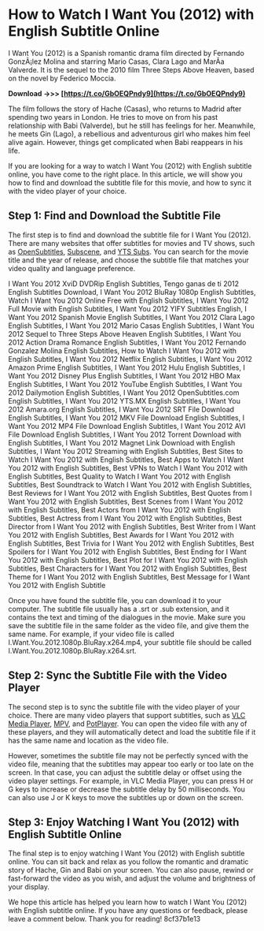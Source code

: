 
 
# How to Watch I Want You (2012) with English Subtitle Online
 
I Want You (2012) is a Spanish romantic drama film directed by Fernando GonzÃ¡lez Molina and starring Mario Casas, Clara Lago and MarÃ­a Valverde. It is the sequel to the 2010 film Three Steps Above Heaven, based on the novel by Federico Moccia.
 
**Download ->>> [https://t.co/GbOEQPndy9](https://t.co/GbOEQPndy9)**


 
The film follows the story of Hache (Casas), who returns to Madrid after spending two years in London. He tries to move on from his past relationship with Babi (Valverde), but he still has feelings for her. Meanwhile, he meets Gin (Lago), a rebellious and adventurous girl who makes him feel alive again. However, things get complicated when Babi reappears in his life.
 
If you are looking for a way to watch I Want You (2012) with English subtitle online, you have come to the right place. In this article, we will show you how to find and download the subtitle file for this movie, and how to sync it with the video player of your choice.
 
## Step 1: Find and Download the Subtitle File
 
The first step is to find and download the subtitle file for I Want You (2012). There are many websites that offer subtitles for movies and TV shows, such as [OpenSubtitles](https://www.opensubtitles.org/en/search/sublanguageid-eng/idmovie-144798), [Subscene](https://subscene.com/subtitles/i-want-you-tengo-ganas-de-ti/english/647648), and [YTS Subs](https://yts-subs.com/movie-imdb/tt1797504). You can search for the movie title and the year of release, and choose the subtitle file that matches your video quality and language preference.
 
I Want You 2012 XviD DVDRip English Subtitles,  Tengo ganas de ti 2012 English Subtitles Download,  I Want You 2012 BluRay 1080p English Subtitles,  Watch I Want You 2012 Online Free with English Subtitles,  I Want You 2012 Full Movie with English Subtitles,  I Want You 2012 YIFY Subtitles English,  I Want You 2012 Spanish Movie English Subtitles,  I Want You 2012 Clara Lago English Subtitles,  I Want You 2012 Mario Casas English Subtitles,  I Want You 2012 Sequel to Three Steps Above Heaven English Subtitles,  I Want You 2012 Action Drama Romance English Subtitles,  I Want You 2012 Fernando Gonzalez Molina English Subtitles,  How to Watch I Want You 2012 with English Subtitles,  I Want You 2012 Netflix English Subtitles,  I Want You 2012 Amazon Prime English Subtitles,  I Want You 2012 Hulu English Subtitles,  I Want You 2012 Disney Plus English Subtitles,  I Want You 2012 HBO Max English Subtitles,  I Want You 2012 YouTube English Subtitles,  I Want You 2012 Dailymotion English Subtitles,  I Want You 2012 OpenSubtitles.com English Subtitles,  I Want You 2012 YTS.MX English Subtitles,  I Want You 2012 Amara.org English Subtitles,  I Want You 2012 SRT File Download English Subtitles,  I Want You 2012 MKV File Download English Subtitles,  I Want You 2012 MP4 File Download English Subtitles,  I Want You 2012 AVI File Download English Subtitles,  I Want You 2012 Torrent Download with English Subtitles,  I Want You 2012 Magnet Link Download with English Subtitles,  I Want You 2012 Streaming with English Subtitles,  Best Sites to Watch I Want You 2012 with English Subtitles,  Best Apps to Watch I Want You 2012 with English Subtitles,  Best VPNs to Watch I Want You 2012 with English Subtitles,  Best Quality to Watch I Want You 2012 with English Subtitles,  Best Soundtrack to Watch I Want You 2012 with English Subtitles,  Best Reviews for I Want You 2012 with English Subtitles,  Best Quotes from I Want You 2012 with English Subtitles,  Best Scenes from I Want You 2012 with English Subtitles,  Best Actors from I Want You 2012 with English Subtitles,  Best Actress from I Want You 2012 with English Subtitles,  Best Director from I Want You 2012 with English Subtitles,  Best Writer from I Want You 2012 with English Subtitles,  Best Awards for I Want You 2012 with English Subtitles,  Best Trivia for I Want You 2012 with English Subtitles,  Best Spoilers for I Want You 2012 with English Subtitles,  Best Ending for I Want You 2012 with English Subtitles,  Best Plot for I Want You 2012 with English Subtitles,  Best Characters for I Want You 2012 with English Subtitles,  Best Theme for I Want You 2012 with English Subtitles,  Best Message for I Want You 2012 with English Subtitle
 
Once you have found the subtitle file, you can download it to your computer. The subtitle file usually has a .srt or .sub extension, and it contains the text and timing of the dialogues in the movie. Make sure you save the subtitle file in the same folder as the video file, and give them the same name. For example, if your video file is called I.Want.You.2012.1080p.BluRay.x264.mp4, your subtitle file should be called I.Want.You.2012.1080p.BluRay.x264.srt.
 
## Step 2: Sync the Subtitle File with the Video Player
 
The second step is to sync the subtitle file with the video player of your choice. There are many video players that support subtitles, such as [VLC Media Player](https://www.videolan.org/vlc/index.html), [MPV](https://mpv.io/), and [PotPlayer](https://potplayer.daum.net/). You can open the video file with any of these players, and they will automatically detect and load the subtitle file if it has the same name and location as the video file.
 
However, sometimes the subtitle file may not be perfectly synced with the video file, meaning that the subtitles may appear too early or too late on the screen. In that case, you can adjust the subtitle delay or offset using the video player settings. For example, in VLC Media Player, you can press H or G keys to increase or decrease the subtitle delay by 50 milliseconds. You can also use J or K keys to move the subtitles up or down on the screen.
 
## Step 3: Enjoy Watching I Want You (2012) with English Subtitle Online
 
The final step is to enjoy watching I Want You (2012) with English subtitle online. You can sit back and relax as you follow the romantic and dramatic story of Hache, Gin and Babi on your screen. You can also pause, rewind or fast-forward the video as you wish, and adjust the volume and brightness of your display.
 
We hope this article has helped you learn how to watch I Want You (2012) with English subtitle online. If you have any questions or feedback, please leave a comment below. Thank you for reading!
 8cf37b1e13
 
